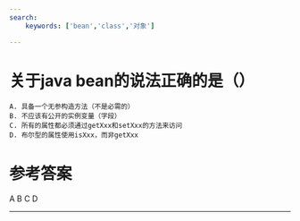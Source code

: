 ```yaml
---
search:
    keywords: ['bean','class','对象']

---
```


# 关于java bean的说法正确的是（）



```
A. 具备一个无参构造方法（不是必需的）
B. 不应该有公开的实例变量（字段）
C. 所有的属性都必须通过getXxx和setXxx的方法来访问
D. 布尔型的属性使用isXxx，而非getXxx
```



# 参考答案

A B C D


---



